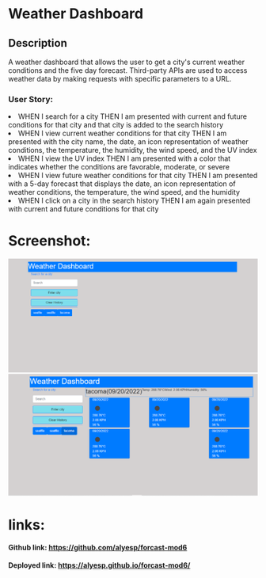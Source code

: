 # Weather Dashboard

## Description 
A weather dashboard that allows the user to get a city's current weather conditions and the five day forecast. Third-party APIs are used to access weather data by making requests with specific parameters to a URL. 

### User Story:
<li>WHEN I search for a city
THEN I am presented with current and future conditions for that city and that city is added to the search history</li>
<li>WHEN I view current weather conditions for that city
    THEN I am presented with the city name, the date, an icon representation of weather conditions, the temperature, the humidity, the wind speed, and the UV index</li>
<li>WHEN I view the UV index
    THEN I am presented with a color that indicates whether the conditions are favorable, moderate, or severe</li>
<li>WHEN I view future weather conditions for that city
    THEN I am presented with a 5-day forecast that displays the date, an icon representation of weather conditions, the temperature, the wind speed, and the humidity</li>
<li>WHEN I click on a city in the search history
    THEN I am again presented with current and future conditions for that city</li>

# Screenshot:
![myscreenshot](./assets/images/WS1.png)
![myscreenshot](./assets/images/WS.png)


# links:
#### Github link: https://github.com/alyesp/forcast-mod6
#### Deployed link: https://alyesp.github.io/forcast-mod6/
